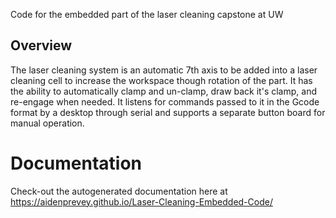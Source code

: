 Code for the embedded part of the laser cleaning capstone at UW

## Overview

The laser cleaning system is an automatic 7th axis to be added into a laser cleaning cell to increase the workspace though rotation of the part. It has the ability to automatically clamp and un-clamp, draw back it's clamp, and re-engage when needed. It listens for commands passed to it in the Gcode format by a desktop through serial and supports a separate button board for manual operation. 

# Documentation

Check-out the autogenerated documentation here at https://aidenprevey.github.io/Laser-Cleaning-Embedded-Code/